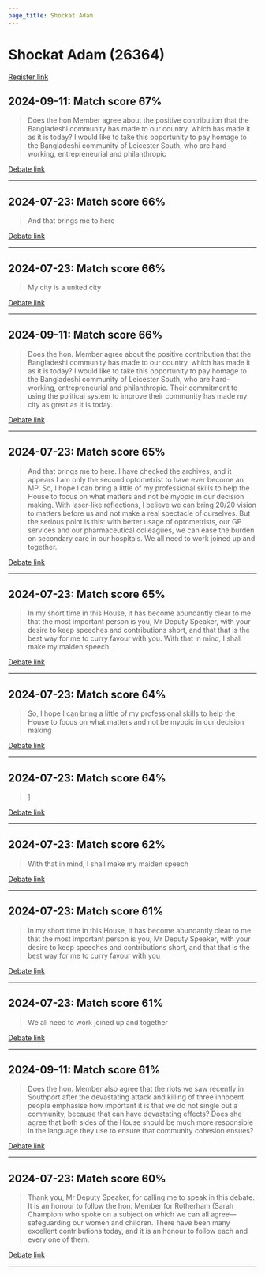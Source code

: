 ```yaml
---
page_title: Shockat Adam
---
```


# Shockat Adam  (26364)

[Register link](https://www.theyworkforyou.com/mp/26364/register)



## 2024-09-11: Match score 67%

>Does the hon Member agree about the positive contribution that the Bangladeshi community has made to our country, which has made it as it is today? I would like to take this opportunity to pay homage to the Bangladeshi community of Leicester South, who are hard-working, entrepreneurial and philanthropic

[Debate link](https://www.theyworkforyou.com/debates/?id=2024-09-11b.934.0) 

---



## 2024-07-23: Match score 66%

>And that brings me to here

[Debate link](https://www.theyworkforyou.com/debates/?id=2024-07-23d.593.1) 

---



## 2024-07-23: Match score 66%

>My city is a united city

[Debate link](https://www.theyworkforyou.com/debates/?id=2024-07-23d.593.1) 

---



## 2024-09-11: Match score 66%

>Does the hon. Member agree about the positive contribution that the Bangladeshi community has made to our country, which has made it as it is today? I would like to take this opportunity to pay homage to the Bangladeshi community of Leicester South, who are hard-working, entrepreneurial and philanthropic. Their commitment to using the political system to improve their community has made my city as great as it is today.

[Debate link](https://www.theyworkforyou.com/debates/?id=2024-09-11b.934.0) 

---



## 2024-07-23: Match score 65%

>And that brings me to here. I have checked the archives, and it appears I am only the second optometrist to have ever become an MP. So, I hope I can bring a little of my professional skills to help the House to focus on what matters and not be myopic in our decision making. With laser-like reflections, I believe we can bring 20/20 vision to matters before us and not make a real spectacle of ourselves. But the serious point is this: with better usage of optometrists, our GP services and our pharmaceutical colleagues, we can ease the burden on secondary care in our hospitals. We all need to work joined up and together.

[Debate link](https://www.theyworkforyou.com/debates/?id=2024-07-23d.593.1) 

---



## 2024-07-23: Match score 65%

>In my short time in this House, it has become abundantly clear to me that the most important person is you, Mr Deputy Speaker, with your desire to keep speeches and contributions short, and that that is the best way for me to curry favour with you. With that in mind, I shall make my maiden speech.

[Debate link](https://www.theyworkforyou.com/debates/?id=2024-07-23d.593.1) 

---



## 2024-07-23: Match score 64%

>So, I hope I can bring a little of my professional skills to help the House to focus on what matters and not be myopic in our decision making

[Debate link](https://www.theyworkforyou.com/debates/?id=2024-07-23d.593.1) 

---



## 2024-07-23: Match score 64%

>]

[Debate link](https://www.theyworkforyou.com/debates/?id=2024-07-23d.593.1) 

---



## 2024-07-23: Match score 62%

>With that in mind, I shall make my maiden speech

[Debate link](https://www.theyworkforyou.com/debates/?id=2024-07-23d.593.1) 

---



## 2024-07-23: Match score 61%

>In my short time in this House, it has become abundantly clear to me that the most important person is you, Mr Deputy Speaker, with your desire to keep speeches and contributions short, and that that is the best way for me to curry favour with you

[Debate link](https://www.theyworkforyou.com/debates/?id=2024-07-23d.593.1) 

---



## 2024-07-23: Match score 61%

>We all need to work joined up and together

[Debate link](https://www.theyworkforyou.com/debates/?id=2024-07-23d.593.1) 

---



## 2024-09-11: Match score 61%

>Does the hon. Member also agree that the riots we saw recently in Southport after the devastating attack and killing of three innocent people emphasise how important it is that we do not single out a community, because that can have devastating effects? Does she agree that both sides of the House should be much more responsible in the language they use to ensure that community cohesion ensues?

[Debate link](https://www.theyworkforyou.com/debates/?id=2024-09-11b.934.0) 

---



## 2024-07-23: Match score 60%

>Thank you, Mr Deputy Speaker, for calling me to speak in this debate. It is an honour to follow the hon. Member for Rotherham (Sarah Champion) who spoke on a subject on which we can all agree—safeguarding our women and children. There have been many excellent contributions today, and it is an honour to follow each and every one of them.

[Debate link](https://www.theyworkforyou.com/debates/?id=2024-07-23d.593.1) 

---

